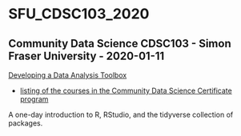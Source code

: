 # SFU_CDSC103_2020

## Community Data Science CDSC103 - Simon Fraser University - 2020-01-11

[Developing a Data Analysis Toolbox](https://www.sfu.ca/continuing-studies/courses/cdsc/developing-a-data-analysis-toolbox.html)

* [listing of the courses in the Community Data Science Certificate program](https://www.sfu.ca/continuing-studies/programs/community-data-science-certificate/courses.html)


A one-day introduction to R, RStudio, and the tidyverse collection of packages.


